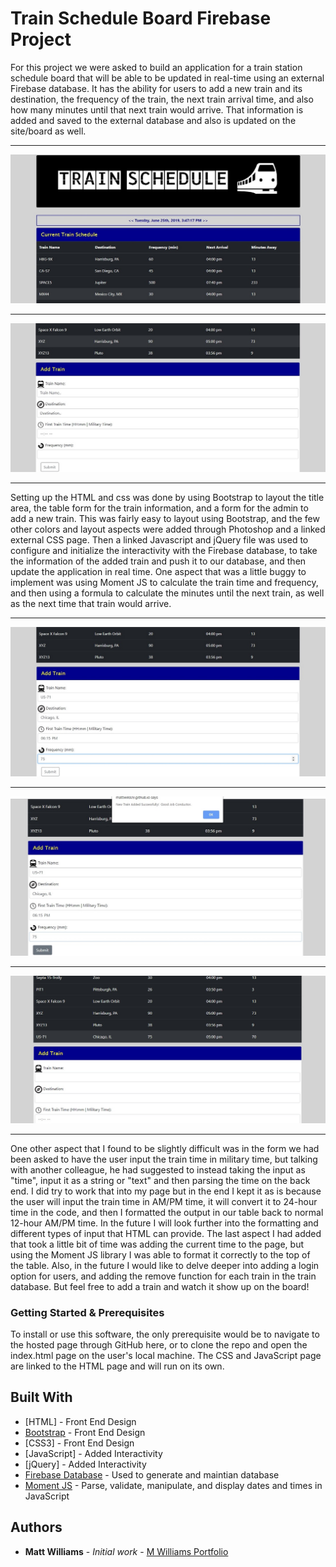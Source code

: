 # Train Schedule Board Firebase Project

For this project we were asked to build an application for a train station schedule board that will be able to be updated in real-time using an external Firebase database.  It has the ability for users to add a new train and its destination, the frequency of the train, the next train arrival time, and also how many minutes until that next train would arrive.  That information is added and saved to the external database and also is updated on the site/board as well.
___
![train-schedule-1](assets/images/train-schedule-1.jpg)
___
![train-schedule-2](assets/images/train-schedule-2.jpg)
___

Setting up the HTML and css was done by using Bootstrap to layout the title area, the table form for the train information, and a form for the admin to add a new train.  This was fairly easy to layout using Bootstrap, and the few other colors and layout aspects were added through Photoshop and a linked external CSS page.  Then a linked Javascript and jQuery file was used to configure and initialize the interactivity with the Firebase database, to take the information of the added train and push it to our database, and then update the application in real time.  One aspect that was a little buggy to implement was using Moment JS to calculate the train time and frequency, and then using a formula to calculate the minutes until the next train, as well as the next time that train would arrive.

___
![train-schedule-add-train-1](assets/images/train-schedule-add-train-1.jpg)
___
![train-schedule-add-train-2](assets/images/train-schedule-add-train-2.jpg)
___
![train-schedule-add-train-3](assets/images/train-schedule-add-train-3.jpg)
___

One other aspect that I found to be slightly difficult was in the form we had been asked to have the user input the train time in military time, but talking with another colleague, he had suggested to instead taking the input as "time", input it as a string or "text" and then parsing the time on the back end.  I did try to work that into my page but in the end I kept it as is because the user will input the train time in AM/PM time, it will convert it to 24-hour time in the code, and then I formatted the output in our table back to normal 12-hour AM/PM time.  In the future I will look further into the formatting and different types of input that HTML can provide.  The last aspect I had added that took a little bit of time was adding the current time to the page, but using the Moment JS library I was able to format it correctly to the top of the table.  Also, in the future I would like to delve deeper into adding a login option for users, and adding the remove function for each train in the train database.  But feel free to add a train and watch it show up on the board!

### Getting Started & Prerequisites

To install or use this software, the only prerequisite would be to navigate to the hosted page through GitHub here, or to clone the repo and open the index.html page on the user's local machine.  The CSS and JavaScript page are linked to the HTML page and will run on its own.

## Built With

* [HTML] - Front End Design
* [Bootstrap](https://getbootstrap.com/docs/4.3/layout/overview/) - Front End Design
* [CSS3] - Front End Design
* [JavaScript] - Added Interactivity
* [jQuery] - Added Interactivity
* [Firebase Database](https://firebase.google.com/) - Used to generate and maintian database
* [Moment JS](https://momentjs.com/) - Parse, validate, manipulate, and display dates and times in JavaScript

## Authors

* **Matt Williams** - *Initial work* - [M Williams Portfolio](https://mattwills09.github.io/portfolio.html)
